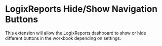 # LogixReports Hide/Show Navigation Buttons
This extension will allow the LogixReports dashboard to show or hide different buttons in the workbook depending on settings.
